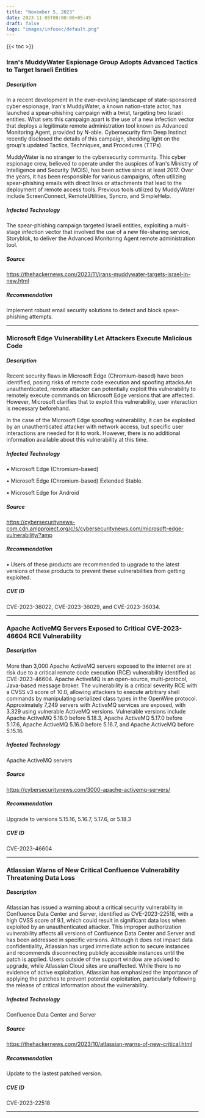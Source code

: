 ```yaml
---
title: "November 5, 2023"
date: 2023-11-05T00:00:00+05:45
draft: false
logo: "images/infosec/default.png"
---
```


{{< toc >}}

###  Iran's MuddyWater Espionage Group Adopts Advanced Tactics to Target Israeli Entities


##### Description
In a recent development in the ever-evolving landscape of state-sponsored cyber espionage, Iran's MuddyWater, a known nation-state actor, has launched a spear-phishing campaign with a twist, targeting two Israeli entities. What sets this campaign apart is the use of a new infection vector that deploys a legitimate remote administration tool known as Advanced Monitoring Agent, provided by N-able. Cybersecurity firm Deep Instinct recently disclosed the details of this campaign, shedding light on the group's updated Tactics, Techniques, and Procedures (TTPs).

MuddyWater is no stranger to the cybersecurity community. This cyber espionage crew, believed to operate under the auspices of Iran's Ministry of Intelligence and Security (MOIS), has been active since at least 2017. Over the years, it has been responsible for various campaigns, often utilizing spear-phishing emails with direct links or attachments that lead to the deployment of remote access tools. Previous tools utilized by MuddyWater include ScreenConnect, RemoteUtilities, Syncro, and SimpleHelp.


##### Infected Technology
The spear-phishing campaign targeted Israeli entities, exploiting a multi-stage infection vector that involved the use of a new file-sharing service, Storyblok, to deliver the Advanced Monitoring Agent remote administration tool.

 
##### Source
https://thehackernews.com/2023/11/irans-muddywater-targets-israel-in-new.html


##### Recommendation
Implement robust email security solutions to detect and block spear-phishing attempts.

 

----------------


###  Microsoft Edge Vulnerability Let Attackers Execute Malicious Code


##### Description  

Recent security flaws in Microsoft Edge (Chromium-based) have been identified, posing risks of remote code execution and spoofing attacks.An unauthenticated, remote attacker can potentially exploit this vulnerability to remotely execute commands on Microsoft Edge versions that are affected. However, Microsoft clarifies that to exploit this vulnerability, user interaction is necessary beforehand.

In the case of the Microsoft Edge spoofing vulnerability, it can be exploited by an unauthenticated attacker with network access, but specific user interactions are needed for it to work. However, there is no additional information available about this vulnerability at this time.


##### Infected Technology  

• Microsoft Edge (Chromium-based)

• Microsoft Edge (Chromium-based) Extended Stable.

• Microsoft Edge for Android

 
##### Source  

https://cybersecuritynews-com.cdn.ampproject.org/c/s/cybersecuritynews.com/microsoft-edge-vulnerability/?amp

 
 ##### Recommendation  

• Users of these products are recommended to upgrade to the latest versions of these products to prevent these vulnerabilities from getting exploited.

##### CVE ID

CVE-2023-36022, CVE-2023-36029, and CVE-2023-36034.  


----------------

### Apache ActiveMQ Servers Exposed to Critical CVE-2023-46604 RCE Vulnerability


##### Description
More than 3,000 Apache ActiveMQ servers exposed to the internet are at risk due to a critical remote code execution (RCE) vulnerability identified as CVE-2023-46604. Apache ActiveMQ is an open-source, multi-protocol, Java-based message broker. The vulnerability is a critical severity RCE with a CVSS v3 score of 10.0, allowing attackers to execute arbitrary shell commands by manipulating serialized class types in the OpenWire protocol. Approximately 7,249 servers with ActiveMQ services are exposed, with 3,329 using vulnerable ActiveMQ versions. Vulnerable versions include Apache ActiveMQ 5.18.0 before 5.18.3, Apache ActiveMQ 5.17.0 before 5.17.6, Apache ActiveMQ 5.16.0 before 5.16.7, and Apache ActiveMQ before 5.15.16.


##### Infected Technology
Apache ActiveMQ servers


##### Source
https://cybersecuritynews.com/3000-apache-activemq-servers/


##### Recommendation
Upgrade to versions 5.15.16, 5.16.7, 5.17.6, or 5.18.3


##### CVE ID
CVE-2023-46604

----------------


### Atlassian Warns of New Critical Confluence Vulnerability Threatening Data Loss

 

##### Description

Atlassian has issued a warning about a critical security vulnerability in Confluence Data Center and Server, identified as CVE-2023-22518, with a high CVSS score of 9.1, which could result in significant data loss when exploited by an unauthenticated attacker. This improper authorization vulnerability affects all versions of Confluence Data Center and Server and has been addressed in specific versions. Although it does not impact data confidentiality, Atlassian has urged immediate action to secure instances and recommends disconnecting publicly accessible instances until the patch is applied. Users outside of the support window are advised to upgrade, while Atlassian Cloud sites are unaffected. While there is no evidence of active exploitation, Atlassian has emphasized the importance of applying the patches to prevent potential exploitation, particularly following the release of critical information about the vulnerability.

 
##### Infected Technology

Confluence Data Center and Server

##### Source

https://thehackernews.com/2023/10/atlassian-warns-of-new-critical.html

 
##### Recommendation

Update to the lastest patched version.

##### CVE ID

CVE-2023-22518

----------------